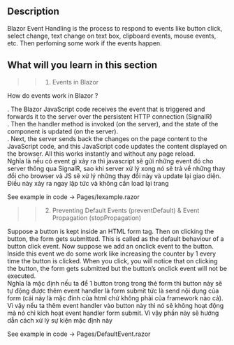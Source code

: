 ## Description
Blazor Event Handling is the process to respond to events like button click, select change, text change on text box, clipboard events, mouse events, etc. Then perfoming some work if the events happen. 

## What will you learn in this section
>> 1. Events in Blazor

How do events work in Blazor ?

. The Blazor JavaScript code receives the event that is triggered and forwards it to the server over the persistent HTTP connection (SignalR) <br>
. Then the handler method is invoked (on the server), and the state of the component is updated (on the server).<br>
. Next, the server sends back the changes on the page content to the JavaScript code, and this JavaScript code updates the content displayed on the browser. All this works instantly and without any page reload.<br>
Nghĩa là nếu có event gì xảy ra thì javascript sẽ gửi những event đó cho server thông qua SignalR, sao khi server xử lý xong nó sẽ trả về những thay đổi cho browser và JS sẽ xử lý những thay đổi này và update lại giao diện. Điều này xảy ra ngay lập tức và không cần load lại trang <br>

See example in code ->  Pages/Iexample.razor

>> 2. Preventing Default Events (preventDefault) & Event Propagation (stopPropagation)

Suppose a button is kept inside an HTML form tag. Then on clicking the button, the form gets submitted. This is called as the default behaviour of a button click event. Now suppose we add an onclick event to the button. Inside this event we do some work like increasing the counter by 1 every time the button is clicked. When you click, you will notice that on clicking the button, the form gets submitted but the button’s onclick event will not be executed. <br>
Nghĩa là mặc định nếu ta để 1 button trong trong thẻ form thì button này sẽ tự động được thêm event handler là form submit tức là send nội dụng của form (cái này là mặc đinh của html chứ không phải của framework nào cả). Vì vậy nếu ta thêm event handler vào button này thì nó sẽ không hoạt động mà nó chỉ kích hoạt event handler form submit. Vì vậy phần này sẽ hướng dẫn cách xử lý sự kiện mặc định này

See example in code -> Pages/DefaultEvent.razor
